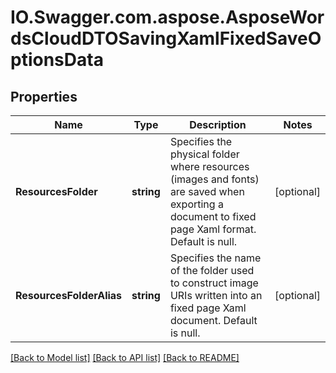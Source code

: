 # IO.Swagger.com.aspose.AsposeWordsCloudDTOSavingXamlFixedSaveOptionsData
## Properties

Name | Type | Description | Notes
------------ | ------------- | ------------- | -------------
**ResourcesFolder** | **string** | Specifies the physical folder where resources (images and fonts) are saved when exporting a document to fixed page Xaml format.  Default is null. | [optional] 
**ResourcesFolderAlias** | **string** | Specifies the name of the folder used to construct image URIs written into an fixed page Xaml document.  Default is null. | [optional] 

[[Back to Model list]](../README.md#documentation-for-models) [[Back to API list]](../README.md#documentation-for-api-endpoints) [[Back to README]](../README.md)


